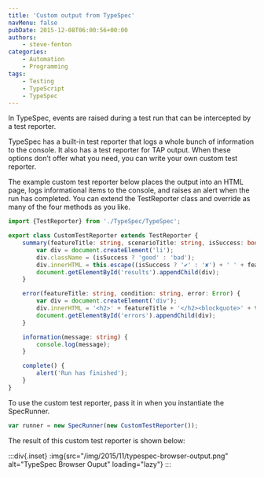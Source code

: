 ```yaml
---
title: 'Custom output from TypeSpec'
navMenu: false
pubDate: 2015-12-08T06:00:56+00:00
authors:
    - steve-fenton
categories:
    - Automation
    - Programming
tags:
    - Testing
    - TypeScript
    - TypeSpec
---
```


In TypeSpec, events are raised during a test run that can be intercepted by a test reporter.

TypeSpec has a built-in test reporter that logs a whole bunch of information to the console. It also has a test reporter for TAP output. When these options don’t offer what you need, you can write your own custom test reporter.

The example custom test reporter below places the output into an HTML page, logs informational items to the console, and raises an alert when the run has completed. You can extend the TestReporter class and override as many of the four methods as you like.

```typescript
import {TestReporter} from './TypeSpec/TypeSpec';

export class CustomTestReporter extends TestReporter {
    summary(featureTitle: string, scenarioTitle: string, isSuccess: boolean) {
        var div = document.createElement('li');
        div.className = (isSuccess ? 'good' : 'bad');
        div.innerHTML = this.escape((isSuccess ? '✔' : '✘') + ' ' + featureTitle + '. ' + scenarioTitle + '.');
        document.getElementById('results').appendChild(div);
    }

    error(featureTitle: string, condition: string, error: Error) {
        var div = document.createElement('div');
        div.innerHTML = '<h2>' + featureTitle + '</h2><blockquote>' + this.escape(condition) + '</blockquote><pre class="bad">' + this.escape(error.message) + '</pre>';
        document.getElementById('errors').appendChild(div);
    }

    information(message: string) {
        console.log(message);
    }

    complete() {
        alert('Run has finished');
    }
}
```

To use the custom test reporter, pass it in when you instantiate the SpecRunner.

```typescript
var runner = new SpecRunner(new CustomTestReporter());
```

The result of this custom test reporter is shown below:

:::div{.inset}
:img{src="/img/2015/11/typespec-browser-output.png" alt="TypeSpec Browser Ouput" loading="lazy"}
:::
